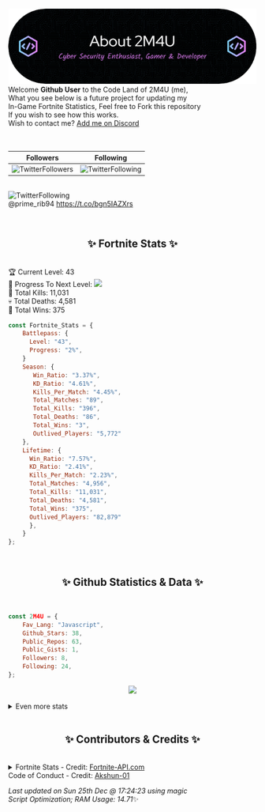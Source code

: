 
  ![Header](./src/github-banner.png)
  <br>
  Welcome **Github User** to the Code Land of 2M4U (me),<br>
  What you see below is a future project for updating my<br>
  In-Game Fortnite Statistics, Feel free to Fork this repository<br>
  If you wish to see how this works.
  <br>
  Wish to contact me? [Add me on Discord](https://tinyurl.com/addmeondiscord)
  <br><br>
  <br>
  
  | Followers  | Following |
  | ---------- |:---------:|
  | ![TwitterFollowers](https://img.shields.io/badge/Twitter%20Followers-86-blue)  | ![TwitterFollowing](https://img.shields.io/badge/Twitter%20Following-286-blue)  |


  <br>![TwitterFollowing](https://img.shields.io/badge/Latest%20Tweet--blue)<br>
  @prime_rib94 https://t.co/bgn5IAZXrs
   
  <br><h2 align="center"> ✨ Fortnite Stats ✨</h2><br>
  🏆 Current Level: 43<br>
  🎉 Progress To Next Level: ![](https://geps.dev/progress/2)<br>
  🎯 Total Kills: 11,031<br>
  💀 Total Deaths: 4,581<br>
  👑 Total Wins: 375<br>

```js
const Fortnite_Stats = {
    Battlepass: {
      Level: "43",
      Progress: "2%",    
    }
    Season: { 
       Win_Ratio: "3.37%",
       KD_Ratio: "4.61%",
       Kills_Per_Match: "4.45%",
       Total_Matches: "89",
       Total_Kills: "396",
       Total_Deaths: "86",
       Total_Wins: "3",
       Outlived_Players: "5,772"
    },
    Lifetime: {
      Win_Ratio: "7.57%",
      KD_Ratio: "2.41%",
      Kills_Per_Match: "2.23%",
      Total_Matches: "4,956",
      Total_Kills: "11,031",
      Total_Deaths: "4,581",
      Total_Wins: "375",
      Outlived_Players: "82,879"
      },
    }
}; 
```


<br><h2 align="center"> ✨ Github Statistics & Data ✨</h2><br>

```js
const 2M4U = {
    Fav_Lang: "Javascript",
    Github_Stars: 38,
    Public_Repos: 63,
    Public_Gists: 1,
    Followers: 8,
    Following: 24,
}; 
```

<p align="center">
<img src="https://github-readme-streak-stats.herokuapp.com/?user=2M4U&theme=tokyonight">
</p>
<details>
  <summary>
      Even more stats
  </summary>
  <p align="center">
    <img src="https://github-profile-trophy.vercel.app/?username=2M4U&theme=dracula">
    <img src="https://github-readme-stats.vercel.app/api?username=2M4U&theme=tokyonight&count_private=true&show_icons=true&include_all_commits=true">
  </p>
</details>
<br><h2 align="center"> ✨ Contributors & Credits ✨</h2><br>
<details>
  <summary>
      Fortnite Stats - Credit: <a href="https://fortnite-api.com/?utm_source=github.com/2M4U/2M4U">Fortnite-API.com</a><br>
      Code of Conduct - Credit: <a href="https://github.com/Akshun-01">Akshun-01</a>
  </summary>
</details>

<!-- Last updated on Sun Dec 25 2022 17:24:23 GMT+0000 (Coordinated Universal Time) ;-;-->
<i>Last updated on  Sun 25th Dec @ 17:24:23 using magic<br>
Script Optimization; RAM Usage: 14.71</i>✨